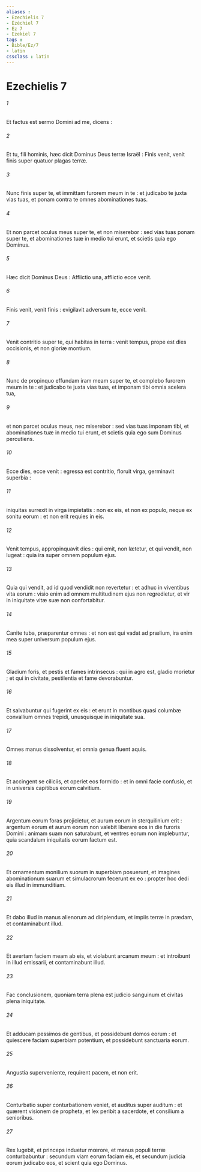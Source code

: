 ```yaml
---
aliases : 
- Ezechielis 7
- Ézéchiel 7
- Ez 7
- Ezekiel 7
tags : 
- Bible/Ez/7
- latin
cssclass : latin
---
```


# Ezechielis 7

###### 1
Et factus est sermo Domini ad me, dicens :
###### 2
Et tu, fili hominis, hæc dicit Dominus Deus terræ Israël : Finis venit, venit finis super quatuor plagas terræ.
###### 3
Nunc finis super te, et immittam furorem meum in te : et judicabo te juxta vias tuas, et ponam contra te omnes abominationes tuas.
###### 4
Et non parcet oculus meus super te, et non miserebor : sed vias tuas ponam super te, et abominationes tuæ in medio tui erunt, et scietis quia ego Dominus.
###### 5
Hæc dicit Dominus Deus : Afflictio una, afflictio ecce venit.
###### 6
Finis venit, venit finis : evigilavit adversum te, ecce venit.
###### 7
Venit contritio super te, qui habitas in terra : venit tempus, prope est dies occisionis, et non gloriæ montium.
###### 8
Nunc de propinquo effundam iram meam super te, et complebo furorem meum in te : et judicabo te juxta vias tuas, et imponam tibi omnia scelera tua,
###### 9
et non parcet oculus meus, nec miserebor : sed vias tuas imponam tibi, et abominationes tuæ in medio tui erunt, et scietis quia ego sum Dominus percutiens.
###### 10
Ecce dies, ecce venit : egressa est contritio, floruit virga, germinavit superbia :
###### 11
iniquitas surrexit in virga impietatis : non ex eis, et non ex populo, neque ex sonitu eorum : et non erit requies in eis.
###### 12
Venit tempus, appropinquavit dies : qui emit, non lætetur, et qui vendit, non lugeat : quia ira super omnem populum ejus.
###### 13
Quia qui vendit, ad id quod vendidit non revertetur : et adhuc in viventibus vita eorum : visio enim ad omnem multitudinem ejus non regredietur, et vir in iniquitate vitæ suæ non confortabitur.
###### 14
Canite tuba, præparentur omnes : et non est qui vadat ad prælium, ira enim mea super universum populum ejus.
###### 15
Gladium foris, et pestis et fames intrinsecus : qui in agro est, gladio morietur ; et qui in civitate, pestilentia et fame devorabuntur.
###### 16
Et salvabuntur qui fugerint ex eis : et erunt in montibus quasi columbæ convallium omnes trepidi, unusquisque in iniquitate sua.
###### 17
Omnes manus dissolventur, et omnia genua fluent aquis.
###### 18
Et accingent se ciliciis, et operiet eos formido : et in omni facie confusio, et in universis capitibus eorum calvitium.
###### 19
Argentum eorum foras projicietur, et aurum eorum in sterquilinium erit : argentum eorum et aurum eorum non valebit liberare eos in die furoris Domini : animam suam non saturabunt, et ventres eorum non implebuntur, quia scandalum iniquitatis eorum factum est.
###### 20
Et ornamentum monilium suorum in superbiam posuerunt, et imagines abominationum suarum et simulacrorum fecerunt ex eo : propter hoc dedi eis illud in immunditiam.
###### 21
Et dabo illud in manus alienorum ad diripiendum, et impiis terræ in prædam, et contaminabunt illud.
###### 22
Et avertam faciem meam ab eis, et violabunt arcanum meum : et introibunt in illud emissarii, et contaminabunt illud.
###### 23
Fac conclusionem, quoniam terra plena est judicio sanguinum et civitas plena iniquitate.
###### 24
Et adducam pessimos de gentibus, et possidebunt domos eorum : et quiescere faciam superbiam potentium, et possidebunt sanctuaria eorum.
###### 25
Angustia superveniente, requirent pacem, et non erit.
###### 26
Conturbatio super conturbationem veniet, et auditus super auditum : et quærent visionem de propheta, et lex peribit a sacerdote, et consilium a senioribus.
###### 27
Rex lugebit, et princeps induetur mœrore, et manus populi terræ conturbabuntur : secundum viam eorum faciam eis, et secundum judicia eorum judicabo eos, et scient quia ego Dominus.
